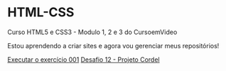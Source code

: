 # HTML-CSS
 Curso HTML5 e CSS3 - Modulo 1, 2 e 3 do CursoemVideo 

 Estou aprendendo a criar sites e agora vou gerenciar meus repositórios!

 <a href= "https://guthierryschiavo.github.io/HTML-CSS/exercicios/ex001/index.html"> Executar o exercício 001</a>
 <a href= "https://guthierryschiavo.github.io/HTML-CSS/desafios/d012/projeto-cordel.html"> Desafio 12 - Projeto Cordel </a>
